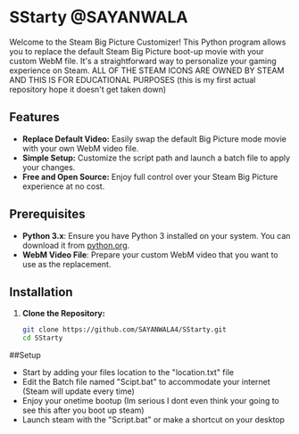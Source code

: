 # SStarty @SAYANWALA

Welcome to the Steam Big Picture Customizer! This Python program allows you to replace the default Steam Big Picture boot-up movie with your custom WebM file. It's a straightforward way to personalize your gaming experience on Steam. ALL OF THE STEAM ICONS ARE OWNED BY STEAM AND THIS IS FOR EDUCATIONAL PURPOSES (this is my first actual repository hope it doesn't get taken down)

## Features

- **Replace Default Video:** Easily swap the default Big Picture mode movie with your own WebM video file.
- **Simple Setup:** Customize the script path and launch a batch file to apply your changes.
- **Free and Open Source:** Enjoy full control over your Steam Big Picture experience at no cost.

## Prerequisites

- **Python 3.x**: Ensure you have Python 3 installed on your system. You can download it from [python.org](https://www.python.org/).
- **WebM Video File**: Prepare your custom WebM video that you want to use as the replacement.

## Installation

1. **Clone the Repository:**

   ```bash
   git clone https://github.com/SAYANWALA4/SStarty.git
   cd SStarty

##Setup

- Start by adding your files location to the "location.txt" file
- Edit the Batch file named "Scipt.bat" to accommodate your internet (Steam will update every time)
- Enjoy your onetime bootup (Im serious I dont even think your going to see this after you boot up steam)
- Launch steam with the "Script.bat" or make a shortcut on your desktop
